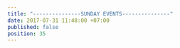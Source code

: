 ```yaml
---
title: "---------------SUNDAY EVENTS---------------"
date: 2017-07-31 11:48:00 +07:00
published: false
position: 35
---
```


